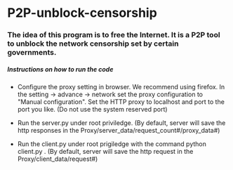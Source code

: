 # P2P-unblock-censorship

### The idea of this program is to free the Internet. It is a P2P tool to unblock the network censorship set by certain governments.  

##### Instructions on how to run the code
- Configure the proxy setting in browser. We recommend using firefox. In the setting -> advance -> network set the proxy configuration to "Manual configuration". Set the HTTP proxy to localhost and port to the port you like. (Do not use the system reserved port)

- Run the server.py under root priviledge. (By default, server will save the http responses in the Proxy/server_data/request_count#/proxy_data#)

- Run the client.py under root prigiledge with the command python client.py <portnumber>. (By default, server will save the http request in the Proxy/client_data/request#)
